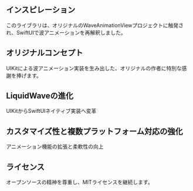 ## インスピレーション
このライブラリは、オリジナルのWaveAnimationViewプロジェクトに触発され、SwiftUIで波アニメーションを再解釈しました。

## オリジナルコンセプト
UIKitによる波アニメーション実装を生み出した、オリジナルの作者に特別な感謝を捧げます。

## LiquidWaveの進化
UIKitからSwiftUIネイティブ実装へ変革

## カスタマイズ性と複数プラットフォーム対応の強化
アニメーション機能の拡張と柔軟性の向上

## ライセンス
オープンソースの精神を尊重し、MITライセンスを継続します。
